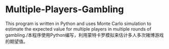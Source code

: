 # Multiple-Players-Gambling
This program is written in Python and uses Monte Carlo simulation to estimate the expected value for multiple players in multiple rounds of gambling./本程序使用Python编写，利用蒙特卡罗模拟来估计多人多次赌博游戏的期望值。
